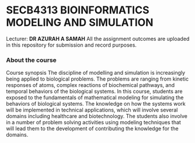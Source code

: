 # **SECB4313 BIOINFORMATICS MODELING AND SIMULATION**

Lecturer: **DR AZURAH A SAMAH**
  All the assignment outcomes are uploaded in this repository for submission and record purposes. 

### About the course
Course synopsis	The discipline of modelling and simulation is increasingly being applied to biological problems. The problems are ranging from kinetic responses of atoms, complex reactions of biochemical pathways, and temporal behaviors of the biological systems. In this course, students are exposed to the fundamentals of mathematical modeling for simulating the behaviors of biological systems. The knowledge on how the systems work will be implemented in technical applications, which will involve several domains including healthcare and biotechnology. The students also involve in a number of problem solving activities using modeling techniques that will lead them to the development of contributing the knowledge for the domains.
